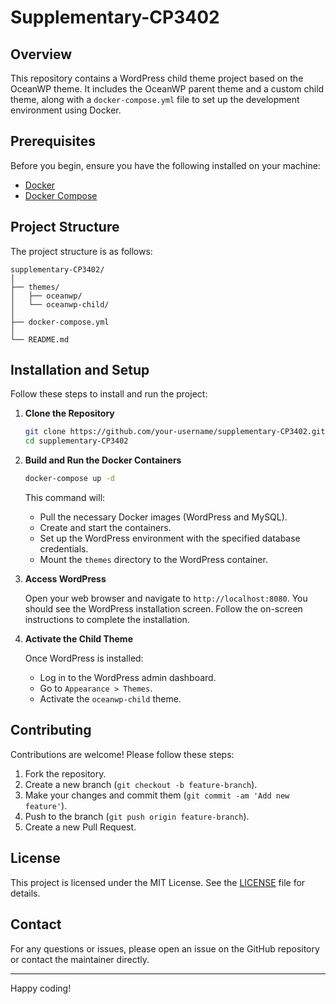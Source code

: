 # Supplementary-CP3402

## Overview

This repository contains a WordPress child theme project based on the OceanWP theme. It includes the OceanWP parent theme and a custom child theme, along with a `docker-compose.yml` file to set up the development environment using Docker.

## Prerequisites

Before you begin, ensure you have the following installed on your machine:

- [Docker](https://www.docker.com/get-started)
- [Docker Compose](https://docs.docker.com/compose/install/)

## Project Structure

The project structure is as follows:

```
supplementary-CP3402/
│
├── themes/
│   ├── oceanwp/
│   └── oceanwp-child/
│
├── docker-compose.yml
│
└── README.md
```

## Installation and Setup

Follow these steps to install and run the project:

1. **Clone the Repository**

   ```sh
   git clone https://github.com/your-username/supplementary-CP3402.git
   cd supplementary-CP3402
   ```

2. **Build and Run the Docker Containers**

   ```sh
   docker-compose up -d
   ```

   This command will:

   - Pull the necessary Docker images (WordPress and MySQL).
   - Create and start the containers.
   - Set up the WordPress environment with the specified database credentials.
   - Mount the `themes` directory to the WordPress container.

3. **Access WordPress**

   Open your web browser and navigate to `http://localhost:8080`. You should see the WordPress installation screen. Follow the on-screen instructions to complete the installation.

4. **Activate the Child Theme**

   Once WordPress is installed:

   - Log in to the WordPress admin dashboard.
   - Go to `Appearance > Themes`.
   - Activate the `oceanwp-child` theme.

## Contributing

Contributions are welcome! Please follow these steps:

1. Fork the repository.
2. Create a new branch (`git checkout -b feature-branch`).
3. Make your changes and commit them (`git commit -am 'Add new feature'`).
4. Push to the branch (`git push origin feature-branch`).
5. Create a new Pull Request.

## License

This project is licensed under the MIT License. See the [LICENSE](LICENSE) file for details.

## Contact

For any questions or issues, please open an issue on the GitHub repository or contact the maintainer directly.

---

Happy coding!
